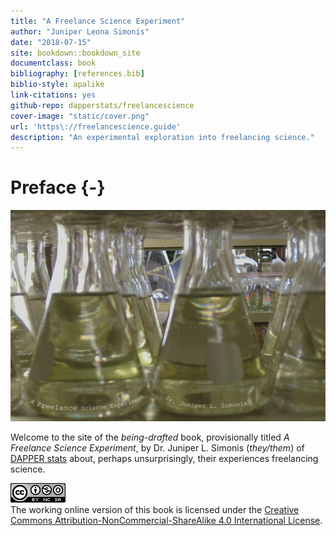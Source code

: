 ```yaml
--- 
title: "A Freelance Science Experiment"
author: "Juniper Leona Simonis"
date: "2018-07-15"
site: bookdown::bookdown_site
documentclass: book
bibliography: [references.bib]
biblio-style: apalike
link-citations: yes
github-repo: dapperstats/freelancescience
cover-image: "static/cover.png"
url: 'https\://freelancescience.guide'
description: "An experimental exploration into freelancing science."
---
```



# Preface {-}


<center><img src = "https://raw.githubusercontent.com/dapperstats/FreelanceScience/master/images/cover_idea.png"></center>

Welcome to the site of the *being-drafted* book,
provisionally titled *A Freelance Science Experiment*,
by Dr. Juniper L. Simonis (*they/them*)
of [DAPPER stats](http://dapperstats.com)
about, perhaps unsurprisingly, 
their experiences freelancing science.

![Creative Commons License](images/by-nc-sa.png)  
The working online version of this book is licensed under the
[Creative Commons Attribution-NonCommercial-ShareAlike 4.0 International License](http://creativecommons.org/licenses/by-nc-sa/4.0/).
